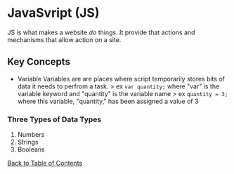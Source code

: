 # JavaSvript (JS)

JS is what makes a website *do* things. It provide that actions and mechanisms that allow action on a site.

## Key Concepts

- Variable
    Variables are are places where script temporarily stores bits of data it needs to perfrom a task. 
        > ex `var quantity;` where "var" is the variable keyword and "quantity" is the variable name
        > ex `quantity = 3;` where this variable, "quantity," has been assigned a value of 3

### Three Types of Data Types

1. Numbers
2. Strings
3. Booleans



[Back to Table of Contents](README.md) 